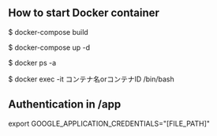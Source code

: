 ## How to start Docker container
$ docker-compose build

$ docker-compose up -d

$ docker ps -a

$ docker exec -it コンテナ名orコンテナID /bin/bash

## Authentication in /app
export GOOGLE_APPLICATION_CREDENTIALS="[FILE_PATH]"